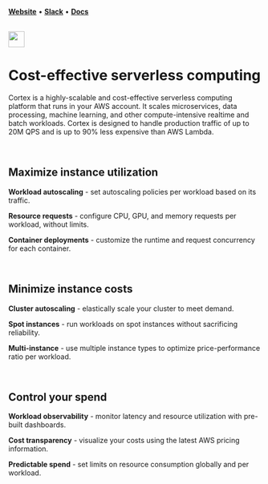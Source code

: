 **[Website](https://www.cortex.dev)** • **[Slack](https://community.cortex.dev)** • **[Docs](https://docs.cortex.dev)**

<br>

<img src='https://s3-us-west-2.amazonaws.com/cortex-public/logo.png' height='32'>

<br>

# Cost-effective serverless computing

Cortex is a highly-scalable and cost-effective serverless computing platform that runs in your AWS account. It scales microservices, data processing, machine learning, and other compute-intensive realtime and batch workloads. Cortex is designed to handle production traffic of up to 20M QPS and is up to 90% less expensive than AWS Lambda.

<br>

## Maximize instance utilization

**Workload autoscaling** - set autoscaling policies per workload based on its traffic.

**Resource requests** - configure CPU, GPU, and memory requests per workload, without limits.

**Container deployments** - customize the runtime and request concurrency for each container.

<br>

## Minimize instance costs

**Cluster autoscaling** - elastically scale your cluster to meet demand.

**Spot instances** - run workloads on spot instances without sacrificing reliability.

**Multi-instance** - use multiple instance types to optimize price-performance ratio per workload.

<br>

## Control your spend

**Workload observability** - monitor latency and resource utilization with pre-built dashboards.

**Cost transparency** - visualize your costs using the latest AWS pricing information.

**Predictable spend** - set limits on resource consumption globally and per workload.
